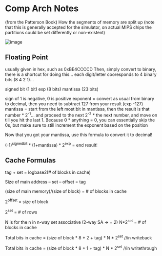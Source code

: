 # Comp Arch Notes 

(from the Patterson Book)
How the segments of memory are split up (note that this is generally accepted for the simulator, on actual MIPS chips the partitions could be set differently or non-existent)

![image](https://user-images.githubusercontent.com/5733247/177302019-1638ea3f-1aa1-44d1-9ccd-1059d0910e59.png)

## Floating Point

usually given in hex, such as 0xBE4CCCCD 
Then, simply convert to binary, there is a shortcut for doing this... each digit/letter cooresponds to 4 binary bits (8 4 2 1)... 

signed bit (1 bit)
exp (8 bits)
mantissa (23 bits)

sign of 1 is negative, 0 is positive 
exponent = convert as usual from binary to decimal, then you need to subtract 127 from your result (exp -127)
mantissa = start from the left most bit in mantissa, then the result is that number * 2<sup>-1</sup>... and proceed to the next 2<sup>-2</sup> * the next number, and move on till you hit the last 1. Because 0 * anything = 0, you can essentially skip the 0s, but make sure to still increment the exponent based on the position

Now that you got your mantissa, use this formula to convert it to decimal!

(-1)<sup>signedbit</sup> * (1+mantissa) * 2<sup>exp</sup> = end result!


## Cache Formulas 

tag + set = logbase2(# of blocks in cache)

Size of main address – set – offset = tag

(size of main memory)/(size of block) = # of blocks in cache

2<sup>offset</sup> = size of block 

2<sup>set</sup> = # of rows 

N is for the n in n-way set associative (2-way SA -> = 2)
N*2<sup>set</sup> = # of blocks in cache

Total bits in cache = (size of block * 8 + 2 + tag) * N * 2<sup>set</sup> //in writeback

Total bits in cache = (size of block * 8 + 1 + tag) * N * 2<sup>set</sup> //in writethrough


